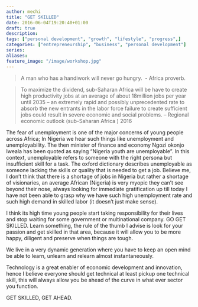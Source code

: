 ```yaml
---
author: mechi
title: "GET SKILLED"
date: 2016-06-04T19:20:40+01:00
draft: true
description:
tags: ["personal development", "growth", "lifestyle", "progress",]
categories: ["entrepreneurship", "business", "personal development"]
series:
aliases:
feature_image: "/image/workshop.jpg"
---
```

>A man who has a handiwork will never go hungry.
 - Africa proverb.

>To maximize the dividend, sub-Saharan Africa will be have to create high productivity jobs at an average of about 18million jobs per year until 2035 – an extremely rapid and possibly unprecedented rate to absorb the new entrants in the labor force failure to create sufficient jobs could result in severe economic and social problems. – Regional economic outlook (sub-Saharan Africa ) 2016

The fear of unemployment is one of the major concerns of young people across Africa; In Nigeria we hear such things like unemployment and unemployability. The then minister of finance and economy Ngozi okonjo Iweala has been quoted as saying “Nigeria youth are unemployable”. In this context, unemployable refers to someone with the right persona but insufficient skill for a task. The oxford dictionary describes unemployable as someone lacking the skills or quality that is needed to get a job. Believe me, I don’t think that there is a shortage of jobs in Nigeria but rather a shortage of visionaries, an average African (Nigeria) is very myopic they can’t see beyond their nose, always looking for immediate gratification up till today I have not been able to grasp why we have such high unemployment rate and such high demand in skilled labor (it doesn’t just make sense).

I think its high time young people start taking responsibility for their lives and stop waiting for some government or multinational company. GO GET SKILLED. Learn something, the rule of the thumb I advise is look for your passion and get skilled in that area, because it will allow you to be more happy, diligent and preserve when things are tough.

We live in a very dynamic generation where you have to keep an open mind be able to learn, unlearn and relearn almost instantaneously.

Technology is a great enabler of economic development and innovation, hence I believe everyone should get technical at least pickup one technical skill, this will always allow you be ahead of the curve in what ever sector you function.

GET SKILLED, GET AHEAD.
